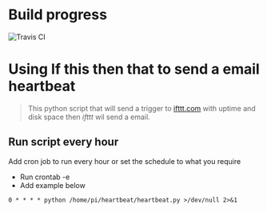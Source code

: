 # Build progress
![Travis CI](https://travis-ci.org/catchcoder/ifttt_heartbeat.svg?branch=master "Progress")

# Using **If this then that** to send a email heartbeat

>This python script that will send a trigger to [ifttt.com](https://ifttt.com/) with uptime and disk space then *ifttt* wil send a email.



 ## Run script every hour
 Add cron job to run every hour or set the schedule to what you require
* Run crontab -e
* Add example below

`0 * * * * python /home/pi/heartbeat/heartbeat.py >/dev/null 2>&1`

